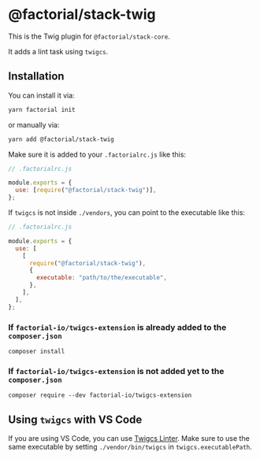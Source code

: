 # @factorial/stack-twig

This is the Twig plugin for `@factorial/stack-core`.

It adds a lint task using `twigcs`.

## Installation

You can install it via:

```bash
yarn factorial init
```

or manually via:

```bash
yarn add @factorial/stack-twig
```

Make sure it is added to your `.factorialrc.js` like this:

```js
// .factorialrc.js

module.exports = {
  use: [require("@factorial/stack-twig")],
};
```

If `twigcs` is not inside `./vendors`, you can point to the executable like this:

```js
// .factorialrc.js

module.exports = {
  use: [
    [
      require("@factorial/stack-twig"),
      {
        executable: "path/to/the/executable",
      },
    ],
  ],
};
```

### If `factorial-io/twigcs-extension` is already added to the `composer.json`

```
composer install
```

### If `factorial-io/twigcs-extension` is not added yet to the `composer.json`

```
composer require --dev factorial-io/twigcs-extension
```

## Using `twigcs` with VS Code

If you are using VS Code, you can use [Twigcs Linter](https://github.com/cerzat43/vscode-twigcs). Make sure to use the same executable by setting `./vendor/bin/twigcs` in `twigcs.executablePath`.
